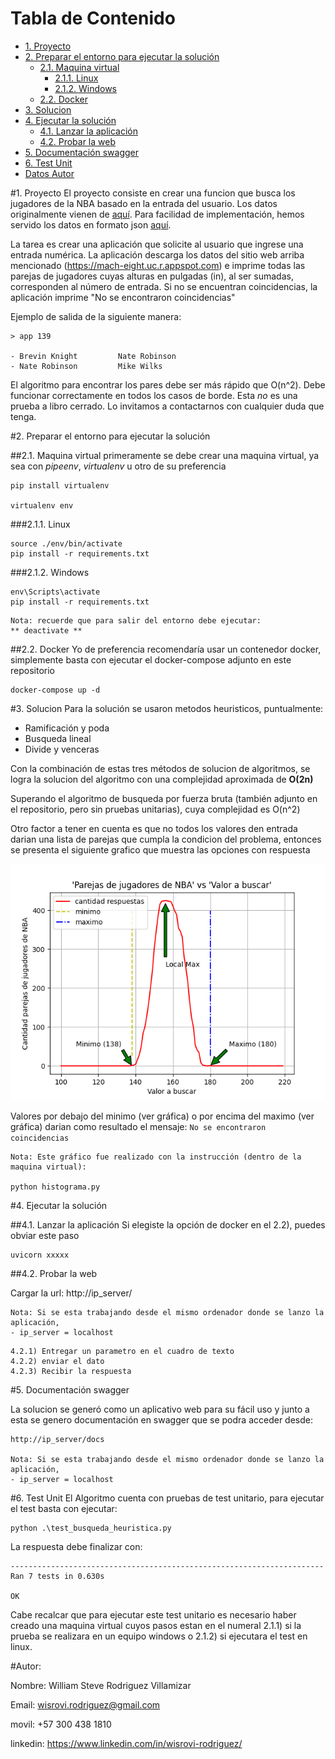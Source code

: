# **Tabla de Contenido**
- [1. Proyecto](#1.-Proyecto)
- [2. Preparar el entorno para ejecutar la solución](#2.-Preparar-el-entorno-para-ejecutar-la-solución)
  - [2.1. Maquina virtual](#2.1.-Maquina-virtual)
    - [2.1.1. Linux](#2.1.1.-Linux)
    - [2.1.2. Windows](#2.1.2.-Windows)
  - [2.2. Docker](#2.2.-Docker)
- [3. Solucion](#3.-Solucion)
- [4. Ejecutar la solución](#4.-Ejecutar-la-solución)
  - [4.1. Lanzar la aplicación](#4.1.-Lanzar-la-aplicación)
  - [4.2. Probar la web](#4.2.-Probar-la-web)
- [5. Documentación swagger](#5.-Documentación-swagger)
- [6. Test Unit](#6.-Test-Unit)
- [Datos Autor](#Autor)


#1. Proyecto
El proyecto consiste en crear una funcion que busca los jugadores de la NBA
basado en la entrada del usuario. Los datos originalmente vienen de
[aquí](https://www.openintro.org/data/index.php?data=nba_heights). Para facilidad
de implementación, hemos servido los datos en formato json [aquí](https://mach-eight.uc.r.appspot.com/).

La tarea es crear una aplicación que solicite al usuario que ingrese una entrada
numérica. La aplicación descarga los datos del sitio web arriba mencionado
(https://mach-eight.uc.r.appspot.com) e imprime todas las parejas de jugadores
cuyas alturas en pulgadas (in), al ser sumadas, corresponden al número de entrada.
Si no se encuentran coincidencias, la aplicación imprime "No se encontraron coincidencias"

Ejemplo de salida de la siguiente manera:
```
> app 139

- Brevin Knight         Nate Robinson
- Nate Robinson         Mike Wilks
```

El algoritmo para encontrar los pares debe ser más rápido que O(n^2). Debe
funcionar correctamente en todos los casos de borde. Esta _no_ es una prueba a
libro cerrado. Lo invitamos a contactarnos con cualquier duda que tenga.


#2. Preparar el entorno para ejecutar la solución

##2.1. Maquina virtual
primeramente se debe crear una maquina virtual, ya sea con *pipeenv*, *virtualenv* u otro de su preferencia

```
pip install virtualenv

virtualenv env
```

###2.1.1. Linux
```
source ./env/bin/activate
pip install -r requirements.txt
```

###2.1.2. Windows
```
env\Scripts\activate
pip install -r requirements.txt
```

```
Nota: recuerde que para salir del entorno debe ejecutar:
** deactivate **
```


##2.2. Docker
Yo de preferencia recomendaría usar un contenedor docker, 
simplemente basta con ejecutar el docker-compose adjunto en este repositorio
```
docker-compose up -d
```


#3. Solucion
Para la solución se usaron metodos heuristicos, puntualmente:
- Ramificación y poda
- Busqueda lineal
- Divide y venceras

Con la combinación de estas tres métodos de solucion de algoritmos, se logra la solucion del algoritmo con una complejidad aproximada de **O(2n)**

Superando el algoritmo de busqueda por fuerza bruta (también adjunto en el repositorio, pero sin pruebas unitarias), cuya complejidad es O(n^2)

Otro factor a tener en cuenta es que no todos los valores den entrada darian una lista de parejas que cumpla la condicion del problema, entonces se presenta el siguiente grafico que muestra las opciones con respuesta

![Image text](lib/histograma_posibles_soluciones.png)

Valores por debajo del minimo (ver gráfica) o por encima del maximo (ver gráfica) darian como resultado el mensaje: ```No se encontraron coincidencias```


```
Nota: Este gráfico fue realizado con la instrucción (dentro de la maquina virtual):

python histograma.py
```

#4. Ejecutar la solución

##4.1. Lanzar la aplicación
Si elegiste la opción de docker en el 2.2), puedes obviar este paso
```
uvicorn xxxxx
```
##4.2. Probar la web

Cargar la url: http://ip_server/
```
Nota: Si se esta trabajando desde el mismo ordenador donde se lanzo la aplicación, 
- ip_server = localhost
```

```
4.2.1) Entregar un parametro en el cuadro de texto
4.2.2) enviar el dato
4.2.3) Recibir la respuesta
```

#5. Documentación swagger

La solucion se generó como un aplicativo web para su fácil uso y junto a esta se genero documentación en swagger que se podra acceder desde:
```
http://ip_server/docs

Nota: Si se esta trabajando desde el mismo ordenador donde se lanzo la aplicación, 
- ip_server = localhost
```


#6. Test Unit
El Algoritmo cuenta con pruebas de test unitario, para ejecutar el test basta con ejecutar:
```
python .\test_busqueda_heuristica.py
```


La respuesta debe finalizar con:
```
----------------------------------------------------------------------
Ran 7 tests in 0.630s

OK
```

Cabe recalcar que para ejecutar este test unitario es necesario haber creado una maquina virtual cuyos pasos estan en el numeral 2.1.1) si la prueba se realizara en un equipo windows o 2.1.2) si ejecutara el test en linux.


#Autor:

Nombre: William Steve Rodriguez Villamizar

Email: wisrovi.rodriguez@gmail.com

movil: +57 300 438 1810

linkedin: https://www.linkedin.com/in/wisrovi-rodriguez/




